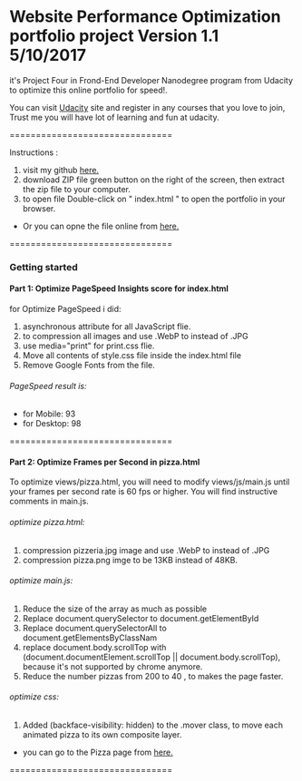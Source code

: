 Website Performance Optimization portfolio project Version 1.1 5/10/2017
===============================

it's Project Four in Frond-End Developer Nanodegree program from Udacity to optimize this online portfolio for speed!.

You can visit [Udacity]( https://www.udacity.com/) site and register in any courses that you love to join, Trust me you will have lot of learning and fun at udacity.

===============================

Instructions :

1.  visit my github [here.](https://github.com/nouraal/frontend-nanodegree-mobile-portfolio-master)
2. download ZIP file green button on the right of the screen,  then extract the zip file to your computer.
3. to open file  Double-click on " index.html " to open the portfolio in your browser.

* Or you can opne the file online from [here.](https://nouraal.github.io/frontend-nanodegree-mobile-portfolio-master/)

===============================

### Getting started

#### Part 1: Optimize PageSpeed Insights score for index.html

for Optimize PageSpeed i did:
1. asynchronous attribute for all  JavaScript flie.
2. to compression all images and use .WebP to instead of .JPG
3. use media="print" for print.css flie.
4. Move all contents of style.css file inside the index.html file
5. Remove Google Fonts from the file.


###### PageSpeed result is:
- for Mobile: 93
- for Desktop: 98

===============================

#### Part 2: Optimize Frames per Second in pizza.html

To optimize views/pizza.html, you will need to modify views/js/main.js until your frames per second rate is 60 fps or higher. You will find instructive comments in main.js. 

###### optimize pizza.html:
1. compression pizzeria.jpg image and use .WebP to instead of .JPG
2. compression pizza.png imge to be 13KB instead of 48KB.

###### optimize main.js:
1. Reduce the size of the array as much as possible 
2. Replace document.querySelector to document.getElementById
3. Replace document.querySelectorAll to document.getElementsByClassNam
4. replace document.body.scrollTop with (document.documentElement.scrollTop || document.body.scrollTop), because it's not supported by chrome anymore.
5. Reduce the number pizzas from 200 to 40 , to makes the page faster.

###### optimize css:
1. Added (backface-visibility: hidden) to the .mover class, to move each animated pizza to its own composite layer.

* you can go to the Pizza page from [here.](https://nouraal.github.io/frontend-nanodegree-mobile-portfolio-master/views/pizza.html)

===============================